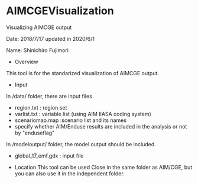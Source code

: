 # AIMCGEVisualization
Visualizing AIMCGE output

Date: 2018/7/17 updated in 2020/6/1

Name: Shinichiro Fujimori

- Overview

This tool is for the standarized visualization of AIMCGE output.


- Input

In /data/ folder, there are input files


- region.txt : region set
- varlist.txt : variable list (using AIM IIASA coding system)
- scenariomap.map :scenario list and its names
- specify whether AIM/Enduse results are included in the analysis or not by "enduseflag"

In /modeloutput/ folder, the model output should be included.
- global_17_emf.gdx : input file

- Location
This tool can be used Close in the same folder as AIM/CGE,
but you can also use it in the independent folder.
